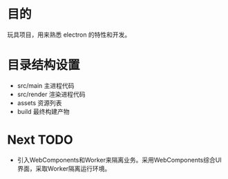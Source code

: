 # 目的

玩具项目，用来熟悉 electron 的特性和开发。

# 目录结构设置

- src/main 主进程代码
- src/render 渲染进程代码
- assets 资源列表
- build 最终构建产物

# Next TODO

- 引入WebComponents和Worker来隔离业务。采用WebComponents综合UI界面，采取Worker隔离运行环境。
